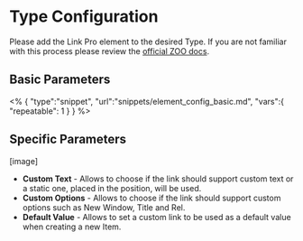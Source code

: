 # Type Configuration

Please add the Link Pro element to the desired Type. If you are not familiar with this process please review the [official ZOO docs](http://www.yootheme.com/zoo/documentation/advanced/extend-pre-build-types).

## Basic Parameters

<% {
	"type":"snippet", "url":"snippets/element_config_basic.md", "vars":{
		"repeatable": 1
	}
} %>

## Specific Parameters

[image]

- **Custom Text** - Allows to choose if the link should support custom text or a static one, placed in the position, will be used.
- **Custom Options** - Allows to choose if the link should support custom options such as New Window, Title and Rel.
- **Default Value** - Allows to set a custom link to be used as a default value when creating a new Item.